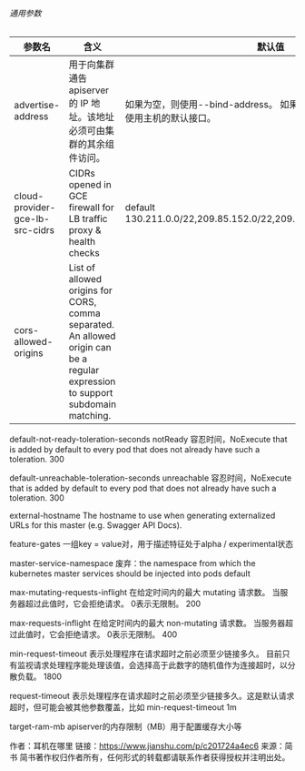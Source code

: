 

###### 通用参数

参数名|含义|	默认值
-|-|-
advertise-address|用于向集群通告 apiserver 的 IP 地址。该地址必须可由集群的其余组件访问。|如果为空，则使用--bind-address。 如果未指定--bind-address，将使用主机的默认接口。
cloud-provider-gce-lb-src-cidrs|CIDRs opened in GCE firewall for LB traffic proxy & health checks|default 130.211.0.0/22,209.85.152.0/22,209.85.204.0/22,35.191.0.0/16
cors-allowed-origins|List of allowed origins for CORS, comma separated.  An allowed origin can be a regular expression to support subdomain matching.


default-not-ready-toleration-seconds
notReady 容忍时间，NoExecute that is added by default to every pod that does not already have such a toleration.
300


default-unreachable-toleration-seconds
unreachable 容忍时间，NoExecute that is added by default to every pod that does not already have such a toleration.
300


external-hostname
The hostname to use when generating externalized URLs for this master (e.g. Swagger API Docs).


feature-gates
一组key = value对，用于描述特征处于alpha / experimental状态


master-service-namespace
废弃：the namespace from which the kubernetes master services should be injected into pods
default


max-mutating-requests-inflight
在给定时间内的最大 mutating 请求数。 当服务器超过此值时，它会拒绝请求。 0表示无限制。
200


max-requests-inflight
在给定时间内的最大 non-mutating 请求数。 当服务器超过此值时，它会拒绝请求。 0表示无限制。
400


min-request-timeout
表示处理程序在请求超时之前必须至少链接多久。 目前只有监视请求处理程序能处理该值，会选择高于此数字的随机值作为连接超时，以分散负载。
1800


request-timeout
表示处理程序在请求超时之前必须至少链接多久。这是默认请求超时，但可能会被其他参数覆盖，比如 min-request-timeout
1m


target-ram-mb
apiserver的内存限制（MB）用于配置缓存大小等

作者：耳机在哪里
链接：https://www.jianshu.com/p/c201724a4ec6
来源：简书
简书著作权归作者所有，任何形式的转载都请联系作者获得授权并注明出处。
